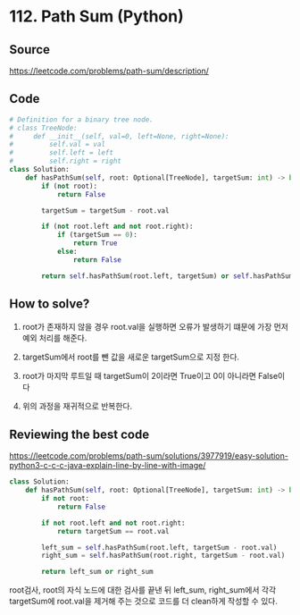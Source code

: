 # 112. Path Sum (Python)

## Source

https://leetcode.com/problems/path-sum/description/

## Code

```python
# Definition for a binary tree node.
# class TreeNode:
#     def __init__(self, val=0, left=None, right=None):
#         self.val = val
#         self.left = left
#         self.right = right
class Solution:
    def hasPathSum(self, root: Optional[TreeNode], targetSum: int) -> bool:
        if (not root):
            return False

        targetSum = targetSum - root.val

        if (not root.left and not root.right):
            if (targetSum == 0):
                return True
            else:
                return False

        return self.hasPathSum(root.left, targetSum) or self.hasPathSum(root.right, targetSum)
```

## How to solve?

1. root가 존재하지 않을 경우 root.val을 실행하면 오류가 발생하기 떄문에 가장 먼저 예외 처리를 해준다.

2. targetSum에서 root를 뺀 값을 새로운 targetSum으로 지정 한다.

3. root가 마지막 루트일 때 targetSum이 2이라면 True이고 0이 아니라면 False이다

4. 위의 과정을 재귀적으로 반복한다.

## Reviewing the best code

https://leetcode.com/problems/path-sum/solutions/3977919/easy-solution-python3-c-c-c-java-explain-line-by-line-with-image/

```python
class Solution:
    def hasPathSum(self, root: Optional[TreeNode], targetSum: int) -> bool:
        if not root:
            return False

        if not root.left and not root.right:
            return targetSum == root.val

        left_sum = self.hasPathSum(root.left, targetSum - root.val)
        right_sum = self.hasPathSum(root.right, targetSum - root.val)

        return left_sum or right_sum
```

root검사, root의 자식 노드에 대한 검사를 끝낸 뒤 left_sum, right_sum에서 각각 targetSum에 root.val을 제거해 주는 것으로 코드를 더 clean하게 작성할 수 있다.
